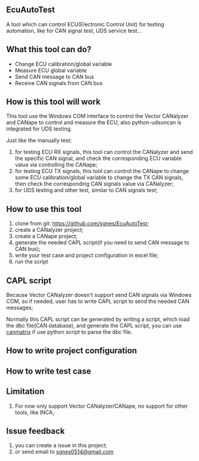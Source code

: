 ## EcuAutoTest

A tool which can control ECU(Electronic Control Unit) for testing automation, like for CAN signal test, UDS service test...

## What this tool can do?

* Change ECU calibration/global variable 
* Measure ECU global variable
* Send CAN message to CAN bus
* Receive CAN signals from CAN bus

## How is this tool will work

This tool use the Windows COM interface to control the Vector CANalyzer and CANape to control and measure the ECU, also python-udsoncan  is integrated for UDS testing.

Just like the manually test:

1. for testing ECU RX signals, this tool can control the CANalyzer and send the specific CAN signal, and check the corresponding ECU variable value via controlling the CANape;
2. for testing ECU TX signals, this tool  can control the CANape to change some ECU calibration/global variable to change the TX CAN signals, then check the corresponding CAN signals value via CANalyzer;
3. for UDS testing and other test, similar to CAN signals test;



## How to use this tool

1.  clone from git: https://github.com/sgnes/EcuAutoTest;
2. create a CANalyzer project;
3. create a CANape project;
4. generate the needed CAPL script(if you need to send CAN message to CAN bus);
5. write your test case and project configuration in excel file;
6. run the script

## CAPL script

Because Vector CANalyzer doesn't support send CAN signals via Windows COM, so if needed, user has to write CAPL script to send the needed CAN messages;

Normally this CAPL script can be generated by writing a script, which load the dbc file(CAN database), and generate the CAPL script, you can use [canmatrix](https://github.com/ebroecker/canmatrix) if use python script to parse the dbc file.

## How to write project configuration 

## How to write test case

## Limitation

1. For now only support Vector CANalyzer/CANape, no support for other tools, like INCA;

   

## Issue feedback

1. you can create a issue in this project;
2. or send email to sgnes0514@gmail.com
